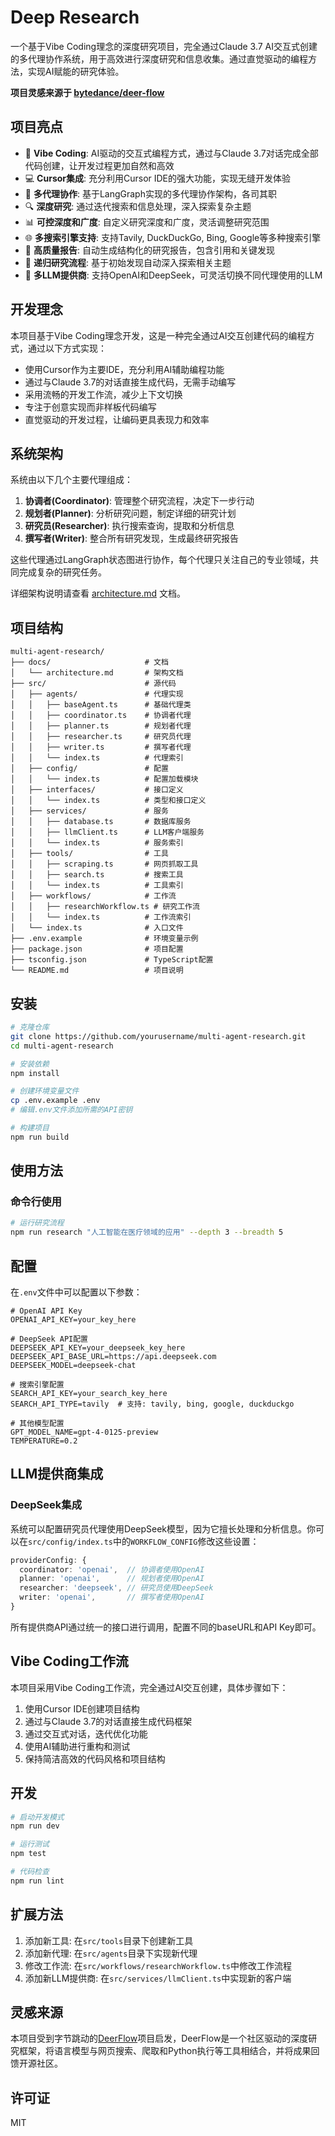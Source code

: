 # Deep Research

一个基于Vibe Coding理念的深度研究项目，完全通过Claude 3.7 AI交互式创建的多代理协作系统，用于高效进行深度研究和信息收集。通过直觉驱动的编程方法，实现AI赋能的研究体验。

**项目灵感来源于 [bytedance/deer-flow](https://github.com/bytedance/deer-flow)**

## 项目亮点

- 🔮 **Vibe Coding**: AI驱动的交互式编程方式，通过与Claude 3.7对话完成全部代码创建，让开发过程更加自然和高效
- 💻 **Cursor集成**: 充分利用Cursor IDE的强大功能，实现无缝开发体验
- 🤖 **多代理协作**: 基于LangGraph实现的多代理协作架构，各司其职
- 🔍 **深度研究**: 通过迭代搜索和信息处理，深入探索复杂主题
- 📊 **可控深度和广度**: 自定义研究深度和广度，灵活调整研究范围
- 🌐 **多搜索引擎支持**: 支持Tavily, DuckDuckGo, Bing, Google等多种搜索引擎
- 📝 **高质量报告**: 自动生成结构化的研究报告，包含引用和关键发现
- 🔄 **递归研究流程**: 基于初始发现自动深入探索相关主题
- 🔌 **多LLM提供商**: 支持OpenAI和DeepSeek，可灵活切换不同代理使用的LLM

## 开发理念

本项目基于Vibe Coding理念开发，这是一种完全通过AI交互创建代码的编程方式，通过以下方式实现：

- 使用Cursor作为主要IDE，充分利用AI辅助编程功能
- 通过与Claude 3.7的对话直接生成代码，无需手动编写
- 采用流畅的开发工作流，减少上下文切换
- 专注于创意实现而非样板代码编写
- 直觉驱动的开发过程，让编码更具表现力和效率

## 系统架构

系统由以下几个主要代理组成：

1. **协调者(Coordinator)**: 管理整个研究流程，决定下一步行动
2. **规划者(Planner)**: 分析研究问题，制定详细的研究计划
3. **研究员(Researcher)**: 执行搜索查询，提取和分析信息
4. **撰写者(Writer)**: 整合所有研究发现，生成最终研究报告

这些代理通过LangGraph状态图进行协作，每个代理只关注自己的专业领域，共同完成复杂的研究任务。

详细架构说明请查看 [architecture.md](docs/architecture.md) 文档。

## 项目结构

```
multi-agent-research/
├── docs/                     # 文档
│   └── architecture.md       # 架构文档
├── src/                      # 源代码
│   ├── agents/               # 代理实现
│   │   ├── baseAgent.ts      # 基础代理类
│   │   ├── coordinator.ts    # 协调者代理
│   │   ├── planner.ts        # 规划者代理
│   │   ├── researcher.ts     # 研究员代理
│   │   ├── writer.ts         # 撰写者代理
│   │   └── index.ts          # 代理索引
│   ├── config/               # 配置
│   │   └── index.ts          # 配置加载模块
│   ├── interfaces/           # 接口定义
│   │   └── index.ts          # 类型和接口定义
│   ├── services/             # 服务
│   │   ├── database.ts       # 数据库服务
│   │   ├── llmClient.ts      # LLM客户端服务
│   │   └── index.ts          # 服务索引
│   ├── tools/                # 工具
│   │   ├── scraping.ts       # 网页抓取工具
│   │   ├── search.ts         # 搜索工具
│   │   └── index.ts          # 工具索引
│   ├── workflows/            # 工作流
│   │   ├── researchWorkflow.ts # 研究工作流
│   │   └── index.ts          # 工作流索引
│   └── index.ts              # 入口文件
├── .env.example              # 环境变量示例
├── package.json              # 项目配置
├── tsconfig.json             # TypeScript配置
└── README.md                 # 项目说明
```

## 安装

```bash
# 克隆仓库
git clone https://github.com/yourusername/multi-agent-research.git
cd multi-agent-research

# 安装依赖
npm install

# 创建环境变量文件
cp .env.example .env
# 编辑.env文件添加所需的API密钥

# 构建项目
npm run build
```

## 使用方法

### 命令行使用

```bash
# 运行研究流程
npm run research "人工智能在医疗领域的应用" --depth 3 --breadth 5
```

## 配置

在`.env`文件中可以配置以下参数：

```
# OpenAI API Key
OPENAI_API_KEY=your_key_here

# DeepSeek API配置
DEEPSEEK_API_KEY=your_deepseek_key_here
DEEPSEEK_API_BASE_URL=https://api.deepseek.com
DEEPSEEK_MODEL=deepseek-chat

# 搜索引擎配置
SEARCH_API_KEY=your_search_key_here
SEARCH_API_TYPE=tavily  # 支持: tavily, bing, google, duckduckgo

# 其他模型配置
GPT_MODEL_NAME=gpt-4-0125-preview
TEMPERATURE=0.2
```

## LLM提供商集成

### DeepSeek集成

系统可以配置研究员代理使用DeepSeek模型，因为它擅长处理和分析信息。你可以在`src/config/index.ts`中的`WORKFLOW_CONFIG`修改这些设置：

```typescript
providerConfig: {
  coordinator: 'openai',  // 协调者使用OpenAI
  planner: 'openai',      // 规划者使用OpenAI
  researcher: 'deepseek', // 研究员使用DeepSeek
  writer: 'openai',       // 撰写者使用OpenAI
}
```

所有提供商API通过统一的接口进行调用，配置不同的baseURL和API Key即可。

## Vibe Coding工作流

本项目采用Vibe Coding工作流，完全通过AI交互创建，具体步骤如下：

1. 使用Cursor IDE创建项目结构
2. 通过与Claude 3.7的对话直接生成代码框架
3. 通过交互式对话，迭代优化功能
4. 使用AI辅助进行重构和测试
5. 保持简洁高效的代码风格和项目结构

## 开发

```bash
# 启动开发模式
npm run dev

# 运行测试
npm test

# 代码检查
npm run lint
```

## 扩展方法

1. 添加新工具: 在`src/tools`目录下创建新工具
2. 添加新代理: 在`src/agents`目录下实现新代理
3. 修改工作流: 在`src/workflows/researchWorkflow.ts`中修改工作流程
4. 添加新LLM提供商: 在`src/services/llmClient.ts`中实现新的客户端

## 灵感来源

本项目受到字节跳动的[DeerFlow](https://github.com/bytedance/deer-flow)项目启发，DeerFlow是一个社区驱动的深度研究框架，将语言模型与网页搜索、爬取和Python执行等工具相结合，并将成果回馈开源社区。

## 许可证

MIT 